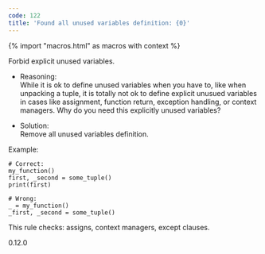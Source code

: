 ```yaml
---
code: 122
title: 'Found all unused variables definition: {0}'
---
```


{% import "macros.html" as macros with context %}

Forbid explicit unused variables.

  - Reasoning:  
    While it is ok to define unused variables when you have to, like
    when unpacking a tuple, it is totally not ok to define explicit
    unusued variables in cases like assignment, function return,
    exception handling, or context managers. Why do you need this
    explicitly unused variables?

  - Solution:  
    Remove all unused variables definition.

Example:

    # Correct:
    my_function()
    first, _second = some_tuple()
    print(first)
    
    # Wrong:
    _ = my_function()
    _first, _second = some_tuple()

This rule checks: assigns, context managers, except clauses.

<div class="versionadded">

0.12.0

</div>